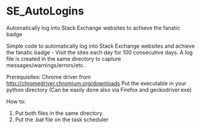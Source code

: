 # SE_AutoLogins
Automatically log into Stack Exchange websites to achieve the fanatic badge

Simple code to automatically log into Stack Exchange websites and achieve the fanatic badge - Visit the sites each day for 100 consecutive days. A log file is created in the same directory to capture messages/warnings/errors/etc.

Prerequisites: Chrome driver from http://chromedriver.chromium.org/downloads Put the executable in your python directory (Can be easily done also via Firefox and geckodriver.exe)

How to:

1. Put both files in the same directory.
2. Put the .bat file on the task scheduler
